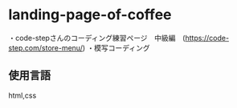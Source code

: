# landing-page-of-coffee
・code-stepさんのコーディング練習ページ　中級編　(https://code-step.com/store-menu/)
・模写コーディング
## 使用言語
html,css

